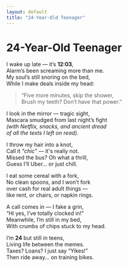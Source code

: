 ```yaml
---
layout: default
title: "24-Year-Old Teenager"
---
```


# 24-Year-Old Teenager

I wake up late — it’s **12:03**,  
Alarm’s been screaming more than me.  
My soul’s still snoring on the bed,  
While I make deals inside my head:

> “Five more minutes, skip the shower,  
> Brush my teeth? Don’t have that power.”

I look in the mirror — tragic sight,  
Mascara smudged from last night’s fight  
*(with Netflix, snacks, and ancient dread  
of all the texts I left on read).*

I throw my hair into a knot,  
Call it *"chic"* — it's really not.  
Missed the bus? Oh what a thrill,  
Guess I’ll Uber... or just chill.

I eat some cereal with a fork,  
No clean spoons, and I won’t fork  
over cash for real adult things —  
like rent, or chairs, or napkin rings.

A call comes in — I fake a grin,  
“Hi yes, I’ve totally clocked in!”  
Meanwhile, I’m still in my bed,  
With crumbs of chips stuck to my head.

I’m **24** but still in teens,  
Living life between the memes.  
Taxes? Loans? I just say “Yikes!”  
Then ride away... on training bikes.


